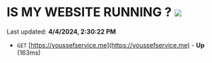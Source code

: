 # IS MY WEBSITE RUNNING ? [![](https://img.shields.io/static/v1?label=Sponsor&message=%E2%9D%A4&logo=GitHub&color=%23fe8e86)](https://github.com/sponsors/<username>)

Last updated: **4/4/2024, 2:30:22 PM**

- `GET` [https://youssefservice.me](https://youssefservice.me) - **Up** (163ms)
